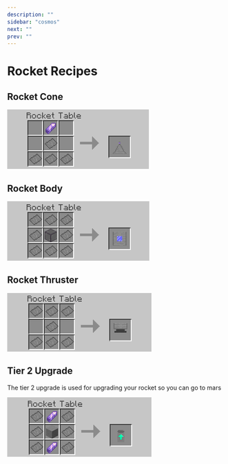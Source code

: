 ```yaml
---
description: ""
sidebar: "cosmos"
next: ""
prev: ""
---
```


# Rocket Recipes

## Rocket Cone

![Rocket Cone](./recipes/rocket_cone.png)

## Rocket Body

![Rocket Body](./recipes/rocket_body.png)

## Rocket Thruster

![Rocket Body](./recipes/rocket_thruster.png)

## Tier 2 Upgrade

The tier 2 upgrade is used for upgrading your rocket so you can go to mars

![Tier 2 Upgrade](./recipes/tier_2_upgrade.png)
